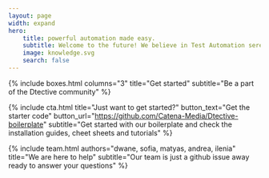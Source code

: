```yaml
---
layout: page
width: expand
hero:
    title: powerful automation made easy.
    subtitle: Welcome to the future! We believe in Test Automation serendipity 🔮 Get up to speed with our documentation, cheat sheets and tutorials in our blog. By the way, we are an open source project and we love contributions 😄
    image: knowledge.svg
    search: false
---
```


{% include boxes.html columns="3" title="Get started" subtitle="Be a part of the Dtective community" %}

{% include cta.html title="Just want to get started?" button_text="Get the starter code" button_url="https://github.com/Catena-Media/Dtective-boilerplate" subtitle="Get started with our boilerplate and check the installation guides, cheet sheets and tutorials" %}

{% include team.html authors="dwane, sofia, matyas, andrea, ilenia" title="We are here to help" subtitle="Our team is just a github issue away ready to answer your questions" %}
